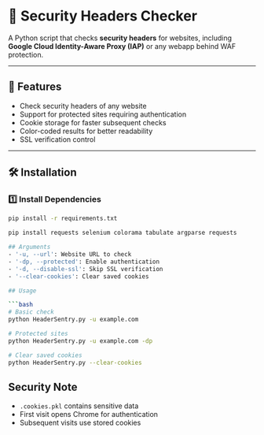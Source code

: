 # 🚀 Security Headers Checker

A Python script that checks **security headers** for websites, including **Google Cloud Identity-Aware Proxy (IAP)** or any webapp behind WAF protection.

---

## 📌 Features

- Check security headers of any website
- Support for protected sites requiring authentication
- Cookie storage for faster subsequent checks
- Color-coded results for better readability
- SSL verification control

---

## 🛠 Installation

### 1️⃣ Install Dependencies
```bash
pip install -r requirements.txt

pip install requests selenium colorama tabulate argparse requests

## Arguments
- '-u, --url': Website URL to check
- '-dp, --protected': Enable authentication
- '-d, --disable-ssl': Skip SSL verification
- '--clear-cookies': Clear saved cookies

## Usage

```bash
# Basic check
python HeaderSentry.py -u example.com

# Protected sites
python HeaderSentry.py -u example.com -dp

# Clear saved cookies
python HeaderSentry.py --clear-cookies
```

## Security Note
- `.cookies.pkl` contains sensitive data
- First visit opens Chrome for authentication
- Subsequent visits use stored cookies
